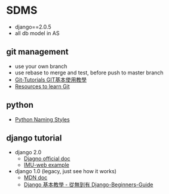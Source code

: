 # SDMS
- django==2.0.5
- all db model in AS

## git management
- use your own branch
- use rebase to merge and test, before push to master branch
- [Git-Tutorials GIT基本使用教學](https://github.com/twtrubiks/Git-Tutorials)
- [Resources to learn Git](https://try.github.io/)

## python
- [Python Naming Styles](https://realpython.com/python-pep8/#naming-conventions)

## django tutorial
- django 2.0
  - [Djagno official doc](https://docs.djangoproject.com/zh-hans/2.0/)
  - [IMU-web example](https://github.com/tratitude/IMU-web)
- django 1.0 (legacy, just see how it works)
  - [MDN doc](https://developer.mozilla.org/zh-TW/docs/Learn/Server-side/Django)
  - [Django 基本教學 - 從無到有 Django-Beginners-Guide](https://github.com/twtrubiks/django-tutorial)
